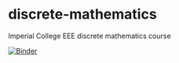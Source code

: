 # discrete-mathematics
Imperial College EEE discrete mathematics course

[![Binder](https://mybinder.org/badge_logo.svg)](https://mybinder.org/v2/gh/goodman-imperial/discrete-mathematics/master?filepath=Discrete_maths_timing_template.ipynb)
